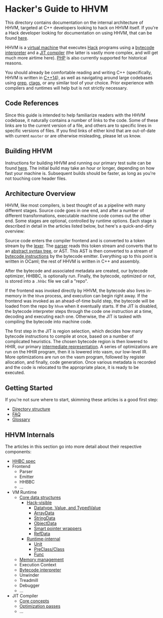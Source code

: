 # Hacker's Guide to HHVM

This directory contains documentation on the internal architecture of HHVM,
targeted at C++ developers looking to hack on HHVM itself. If you're a
Hack developer looking for documentation on using HHVM, that can be found
[here](https://docs.hhvm.com/).

HHVM is a [virtual
machine](https://en.wikipedia.org/wiki/Virtual_machine#Process_virtual_machines)
that executes [Hack](http://hacklang.org/) programs using a [bytecode
interpreter](https://en.wikipedia.org/wiki/Interpreter_(computing)#Bytecode_interpreters)
and a [JIT compiler](https://en.wikipedia.org/wiki/Just-in-time_compilation)
(the latter is vastly more complex, and will get much more airtime here).
[PHP](https://php.net) is also currently supported for historical reasons.

You should already be comfortable reading and writing C++ (specifically, HHVM is
written in [C++14](https://en.wikipedia.org/wiki/C%2B%2B14)), as well as
navigating around large codebases using
[grep](https://en.wikipedia.org/wiki/Grep),
[ctags](https://en.wikipedia.org/wiki/Ctags), or any similar tool of your
choice. Prior experience with compilers and runtimes will help but is not
strictly necessary.

## Code References

Since this guide is intended to help familiarize readers with the HHVM codebase,
it naturally contains a number of links to the code. Some of these links are to
the current version of a file, and others are to specific lines in specific
versions of files. If you find links of either kind that are out-of-date with
current `master` or are otherwise misleading, please let us know.

## Building HHVM

Instructions for building HHVM and running our primary test suite can be found
[here](https://docs.hhvm.com/hhvm/installation/building-from-source). The
initial build may take an hour or longer, depending on how fast your machine is.
Subsequent builds should be faster, as long as you're not touching core header
files.

## Architecture Overview

HHVM, like most compilers, is best thought of as a pipeline with many different
stages. Source code goes in one end, and after a number of different
transformations, executable machine code comes out the other end. Some stages
are optional, controlled by runtime options. Each stage is described in detail
in the articles listed below, but here's a quick-and-dirty overview:

Source code enters the compiler frontend and is converted to a token stream by
the [lexer](https://en.wikipedia.org/wiki/Lexical_analysis). The
[parser](https://en.wikipedia.org/wiki/Parsing#Computer_languages) reads this
token stream and converts that to an [abstract syntax
tree](https://en.wikipedia.org/wiki/Abstract_syntax_tree), or AST. This AST is
then converted to a stream of [bytecode
instructions](https://en.wikipedia.org/wiki/Bytecode) by the bytecode emitter.
Everything up to this point is written in OCaml; the rest of HHVM is written in
C++ and assembly.

After the bytecode and associated metadata are created, our bytecode optimizer,
HHBBC, is optionally run. Finally, the bytecode, optimized or not, is stored
into a `.hhbc` file we call a "repo".

If the frontend was invoked directly by HHVM, the bytecode also lives in-memory
in the `hhvm` process, and execution can begin right away. If the frontend was
invoked as an ahead-of-time build step, the bytecode will be loaded from the
repo by `hhvm` when it eventually starts. If the JIT is disabled, the bytecode
interpreter steps through the code one instruction at a time, decoding and
executing each one. Otherwise, the JIT is tasked with compiling the bytecode
into machine code.

The first step in the JIT is region selection, which decides how many bytecode
instructions to compile at once, based on a number of complicated heuristics.
The chosen bytecode region is then lowered to HHIR, our primary [intermediate
representation](https://en.wikipedia.org/wiki/Intermediate_representation). A
series of optimizations are run on the HHIR program, then it is lowered into
vasm, our low-level IR. More optimizations are run on the vasm program, followed
by register allocation, and finally, code generation. Once various metadata is
recorded and the code is relocated to the appropriate place, it is ready to be
executed.

## Getting Started

If you're not sure where to start, skimming these articles is a good first step:

* [Directory structure](directory-structure.md)
* [FAQ](faq.md)
* [Glossary](glossary.md)

## HHVM Internals

The articles in this section go into more detail about their respective
components:

* [HHBC spec](../bytecode.specification)
* Frontend
  * Parser
  * Emitter
  * HHBBC
  * ...
* VM Runtime
  * [Core data structures](data-structures.md)
    * [Hack-visible](data-structures.md#hack-visible-values)
      * [Datatype, Value, and TypedValue](data-structures.md#datatype-value-and-typedvalue)
      * [ArrayData](data-structures.md#arraydata)
      * [StringData](data-structures.md#stringdata)
      * [ObjectData](data-structures.md#objectdata)
      * [Smart pointer wrappers](data-structures.md#smart-pointer-wrappers)
      * [RefData](data-structures.md#refdata)
    * [Runtime-internal](data-structures.md#runtime-internal-data-structures)
      * [Unit](data-structures.md#unit)
      * [PreClass/Class](data-structures.md#preclass-and-class)
      * [Func](data-structures.md#func)
  * [Memory management](memory-management.md)
  * Execution Context
  * [Bytecode interpreter](bytecode-interpreter.md)
  * Unwinder
  * Treadmill
  * Debugger
  * ...
* JIT Compiler
  * [Core concepts](jit-core.md)
  * [Optimization passes](jit-optimizations.md)
  * ...
